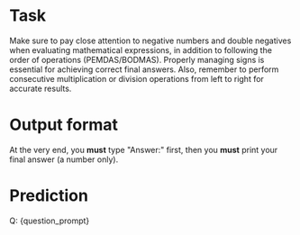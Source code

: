 # Task
Make sure to pay close attention to negative numbers and double negatives when evaluating mathematical expressions, in addition to following the order of operations (PEMDAS/BODMAS). Properly managing signs is essential for achieving correct final answers. Also, remember to perform consecutive multiplication or division operations from left to right for accurate results.

# Output format
At the very end, you **must** type "Answer:" first, then you **must** print your final answer (a number only).

# Prediction
Q: {question_prompt}